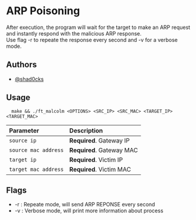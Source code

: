 # ARP Poisoning
After execution, the program will wait for the target to make an ARP request 
and instantly respond with the malicious ARP response.\
Use flag -r to repeate the response every second and -v for a verbose mode.

## Authors

- [@shad0cks](https://www.github.com/shad0cks)


## Usage

```
  make && ./ft_malcolm <OPTIONS> <SRC_IP> <SRC_MAC> <TARGET_IP> <TARGET_MAC>
```

| Parameter |  Description                |
| :-------- |  :------------------------- |
| `source ip` | **Required**. Gateway IP |
| `source mac address` | **Required**. Gateway MAC |
| `target ip` | **Required**. Victim IP |
| `target mac address` | **Required**. Victim MAC |



## Flags

- -r : Repeate mode, will send ARP REPONSE every second
- -v : Verbose mode, will print more information about process
